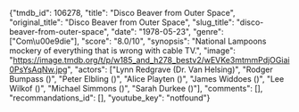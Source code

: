 {"tmdb_id": 106278, "title": "Disco Beaver from Outer Space", "original_title": "Disco Beaver from Outer Space", "slug_title": "disco-beaver-from-outer-space", "date": "1978-05-23", "genre": ["Com\u00e9die"], "score": "8.0/10", "synopsis": "National Lampoons mockery of everything that is wrong with cable TV.", "image": "https://image.tmdb.org/t/p/w185_and_h278_bestv2/wEVKe3mtmmPdjOGiai0PsYsAqNw.jpg", "actors": ["Lynn Redgrave (Dr. Van Helsing)", "Rodger Bumpass ()", "Peter Elbling ()", "Alice Playten ()", "James Widdoes ()", "Lee Wilkof ()", "Michael Simmons ()", "Sarah Durkee ()"], "comments": [], "recommandations_id": [], "youtube_key": "notfound"}